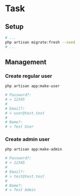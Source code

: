 # Task

## Setup

```bash
# ...
php artisan migrate:fresh --seed 
# ...
```

## Management

### Create regular user

```bash
php artisan app:make-user

# Password?:
# > 12345
#
# Email?:
# > user@test.test
#
# Name?:
# > Test User

```

### Create admin user

```bash
php artisan app:make-admin

# Password?:
# > 12345
#
# Email?:
# > test@test.test
#
# Name?:
# > Test Admin

```

